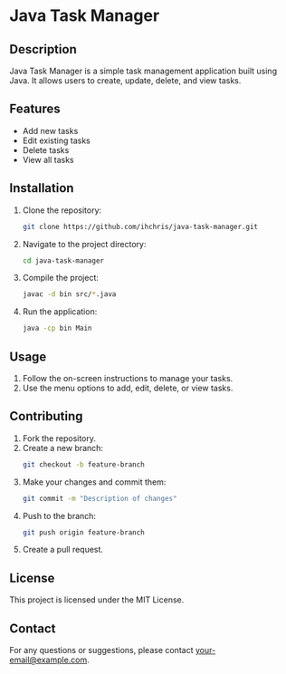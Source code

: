 # Java Task Manager

## Description
Java Task Manager is a simple task management application built using Java. It allows users to create, update, delete, and view tasks.

## Features
- Add new tasks
- Edit existing tasks
- Delete tasks
- View all tasks

## Installation
1. Clone the repository:
    ```bash
    git clone https://github.com/ihchris/java-task-manager.git
    ```
2. Navigate to the project directory:
    ```bash
    cd java-task-manager
    ```
3. Compile the project:
    ```bash
    javac -d bin src/*.java
    ```
4. Run the application:
    ```bash
    java -cp bin Main
    ```

## Usage
1. Follow the on-screen instructions to manage your tasks.
2. Use the menu options to add, edit, delete, or view tasks.

## Contributing
1. Fork the repository.
2. Create a new branch:
    ```bash
    git checkout -b feature-branch
    ```
3. Make your changes and commit them:
    ```bash
    git commit -m "Description of changes"
    ```
4. Push to the branch:
    ```bash
    git push origin feature-branch
    ```
5. Create a pull request.

## License
This project is licensed under the MIT License.

## Contact
For any questions or suggestions, please contact [your-email@example.com](mailto:your-email@example.com).